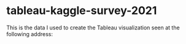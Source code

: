 # tableau-kaggle-survey-2021
This is the data I used to create the Tableau visualization seen at the following address:
